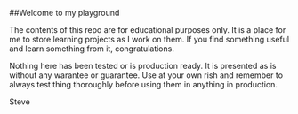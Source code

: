 ##Welcome to my playground

The contents of this repo are for educational purposes only. It is a place for me to store learning projects as I work on them.
If you find something useful and learn something from it, congratulations.

Nothing here has been tested or is production ready. It is presented as is without any warantee or guarantee. 
Use at your own rish and remember to always test thing thoroughly before using them in anything in production.

Steve

